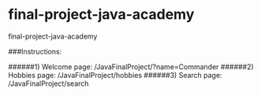 # final-project-java-academy
final-project-java-academy

###Instructions:

######1) Welcome page: /JavaFinalProject/?name=Commander
######2) Hobbies page: /JavaFinalProject/hobbies
######3) Search page: /JavaFinalProject/search